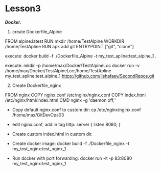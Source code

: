 # Lesson3
***Docker.***

1. create Dockerfile_Alpine 

FROM alpine:latest
RUN mkdir /home/TestAlpine
WORKDIR /home/TestApline
RUN apk add git
ENTRYPOINT ["git", "clone"]

execute:
docker build -f ./Dockerfile_Alpine -t my_test_apline:test_alpine_1 .

execute:
mkdir -p /home/max/Docker/TestAlpineLoc
docker run -v /home/max/Docker/TestAlpineLoc:/home/TestApline my_test_apline:test_alpine_1 https://github.com/lishafaev/SecondRepos.git

2. Create Dockerfile_nginx

FROM nginx
COPY nginx.conf /etc/nginx/nginx.conf
COPY index.html /etc/nginx/html/index.html
CMD nginx -g 'daemon off;'

- Copy default nginx.conf to custom dir:
cp /etc/nginx/nginx.conf /home/max/GitDevOps03
- edit nginx.conf, add in tag http:
        server {
                listen 8080;
        }

- Create custom index.html in custom dir.
- Create docker image:
docker build -f ./Dockerfile_nginx -t my_test_nginx:test_nginx_1 .
- Run docker with port forwarding:
docker run -it -p 83:8080 my_test_nginx:test_nginx_1
